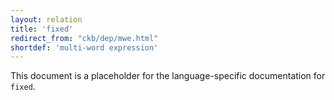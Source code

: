 ```yaml
---
layout: relation
title: 'fixed'
redirect_from: "ckb/dep/mwe.html"
shortdef: 'multi-word expression'
---
```


This document is a placeholder for the language-specific documentation
for `fixed`.
